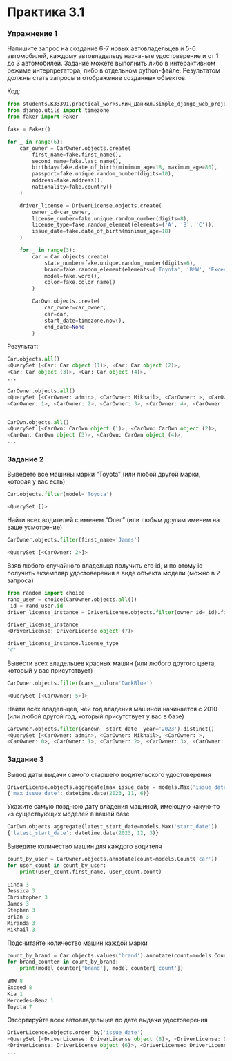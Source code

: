 # Практика 3.1 

### Упражнение 1

Напишите запрос на создание 6-7 новых автовладельцев и 5-6 автомобилей, каждому автовладельцу назначьте удостоверение и от 1 до 3 автомобилей. Задание можете выполнить либо в интерактивном режиме интерпретатора, либо в отдельном python-файле. Результатом должны стать запросы и отображение созданных объектов. 

Код:
```python 
from students.K33391.practical_works.Ким_Даниил.simple_django_web_project.django_project_Kim.project_first_app.models import *
from django.utils import timezone
from faker import Faker

fake = Faker()

for _ in range(6):
    car_owner = CarOwner.objects.create(
        first_name=fake.first_name(),
        second_name=fake.last_name(),
        birthday=fake.date_of_birth(minimum_age=18, maximum_age=80),
        passport=fake.unique.random_number(digits=10),
        address=fake.address(),
        nationality=fake.country()
    )

    driver_license = DriverLicense.objects.create(
        owner_id=car_owner,
        license_number=fake.unique.random_number(digits=8),
        license_type=fake.random_element(elements=('A', 'B', 'C')),
        issue_date=fake.date_of_birth(minimum_age=18)
    )

    for _ in range(3):
        car = Car.objects.create(
            state_number=fake.unique.random_number(digits=6),
            brand=fake.random_element(elements=('Toyota', 'BMW', 'Exceed')),
            model=fake.word(),
            color=fake.color_name()
        )

        CarOwn.objects.create(
            car_owner=car_owner,
            car=car,
            start_date=timezone.now(),
            end_date=None
        )
```

Результат:
```python
Car.objects.all()
<QuerySet [<Car: Car object (1)>, <Car: Car object (2)>, 
<Car: Car object (3)>, <Car: Car object (4)>, 
...

CarOwner.objects.all()
<QuerySet [<CarOwner: admin>, <CarOwner: Mikhail>, <CarOwner: >, <CarOwner: 0>, 
<CarOwner: 1>, <CarOwner: 2>, <CarOwner: 3>, <CarOwner: 4>, <CarOwner: 5>]>


CarOwn.objects.all()
<QuerySet [<CarOwn: CarOwn object (1)>, <CarOwn: CarOwn object (2)>, 
<CarOwn: CarOwn object (3)>, <CarOwn: CarOwn object (4)>,
...
```


### Задание 2

Выведете все машины марки “Toyota” (или любой другой марки, которая у вас есть)
```python
Car.objects.filter(model='Toyota')

<QuerySet []>
```



Найти всех водителей с именем “Олег” (или любым другим именем на ваше усмотрение)
```python
CarOwner.objects.filter(first_name='James')

<QuerySet [<CarOwner: 2>]>
```

Взяв любого случайного владельца получить его id, и по этому id получить экземпляр удостоверения в виде объекта модели (можно в 2 запроса)
```python
from random import choice
rand_user = choice(CarOwner.objects.all())
_id = rand_user.id
driver_license_instance = DriverLicense.objects.filter(owner_id=_id).first()

driver_license_instance
<DriverLicense: DriverLicense object (7)>

driver_license_instance.license_type
'C'
```



Вывести всех владельцев красных машин (или любого другого цвета, который у вас присутствует)
```python
CarOwner.objects.filter(cars__color='DarkBlue')

<QuerySet [<CarOwner: 5>]>
```



Найти всех владельцев, чей год владения машиной начинается с 2010 (или любой другой год, который присутствует у вас в базе)
```python
CarOwner.objects.filter(carown__start_date__year='2023').distinct()
<QuerySet [<CarOwner: admin>, <CarOwner: Mikhail>, <CarOwner: >,
<CarOwner: 0>, <CarOwner: 1>, <CarOwner: 2>, <CarOwner: 3>, <CarOwner: 4>, <CarOwner: 5>]>
```



### Задание 3
Вывод даты выдачи самого старшего водительского удостоверения

```python
DriverLicense.objects.aggregate(max_issue_date = models.Max('issue_date'))
{'max_issue_date': datetime.date(2023, 11, 6)}
```


Укажите самую позднюю дату владения машиной, имеющую какую-то из существующих моделей в вашей базе
```python
CarOwn.objects.aggregate(latest_start_date=models.Max('start_date'))
{'latest_start_date': datetime.date(2023, 12, 3)}
```

Выведите количество машин для каждого водителя
```python
count_by_user = CarOwner.objects.annotate(count=models.Count('car'))
for user_count in count_by_user:
    print(user_count.first_name, user_count.count)
    
Linda 3
Jessica 3
Christopher 3
James 3
Stephen 3
Brian 3
Miranda 3
Mikhail 3
```

Подсчитайте количество машин каждой марки
```python
count_by_brand = Car.objects.values('brand').annotate(count=models.Count('id'))
for brand_counter in count_by_brand:
    print(model_counter['brand'], model_counter['count'])
    
BMW 8
Exceed 8
Kia 1
Mercedes-Benz 1
Toyota 7
```

Отсортируйте всех автовладельцев по дате выдачи удостоверения 
```python
DriverLicence.objects.order_by('issue_date')
<QuerySet [<DriverLicense: DriverLicense object (8)>, <DriverLicense: DriverLicense object (3)>, 
<DriverLicense: DriverLicense object (6)>, <DriverLicense: DriverLicense object (9)>, 
...
```